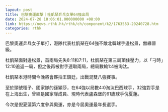 ```yaml
---
layout: post
title: 巴黎奧運直撃｜杜凱琹乒乓女單64強出局
date: 2024-07-28 18:06:01.000000000 +08:00
link: https://news.rthk.hk/rthk/ch/component/k2/1763553-20240728.htm
categories: rthk
---
```


巴黎奧運乒乓女子單打，港隊代表杜凱琹在64強不敵北韓球手邊松景，無緣晉級。

杜凱琹面對邊松景，首兩局先失8:11和7:11，杜凱琹在第三局頂住壓力，以「刁時」12:10追返一局，但之後再被對手連取兩局，總局數輸1:4被淘汰。

杜凱琹本港時間今晚將會夥拍王鎮廷，出戰混雙八強賽事。

至於頭號種子、國家隊的孫穎莎，在64強以局數4:0淘汰巴西球手，32強對手是在上海出生，曾經是國家隊成員、現時代表盧森堡的61歲球手倪夏蓮。

今次是倪夏蓮第六度參與奧運，亦是今屆奧運最年長選手。
